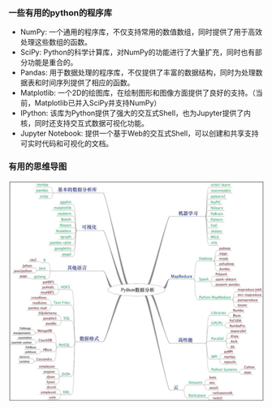 ### 一些有用的python的程序库

* NumPy: 一个通用的程序库，不仅支持常用的数值数组，同时提供了用于高效处理这些数组的函数。
* SciPy: Python的科学计算库，对NumPy的功能进行了大量扩充，同时也有部分功能是重合的。
* Pandas: 用于数据处理的程序库，不仅提供了丰富的数据结构，同时为处理数据表和时间序列提供了相应的函数。
* Matplotlib: 一个2D的绘图库，在绘制图形和图像方面提供了良好的支持。（当前，Matplotlib已并入SciPy并支持NumPy）
* IPython: 该库为Python提供了强大的交互式Shell，也为Jupyter提供了内核，同时还支持交互式数据可视化功能。
* Jupyter Notebook: 提供一个基于Web的交互式Shell，可以创建和共享支持可实时代码和可视化的文档。

### 有用的思维导图

![image](https://github.com/Kelv1nYu/BooksNotes/blob/master/Python%20Data%20Analysis/Chapter1/image/IMG_0003.JPG)
